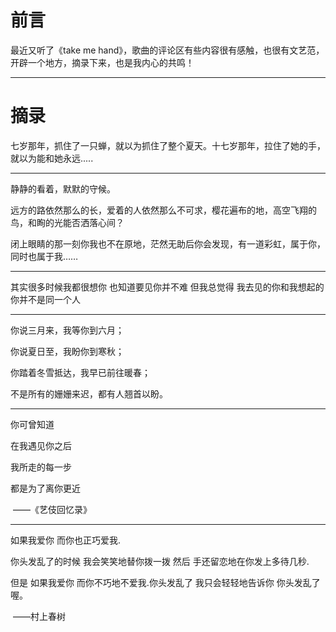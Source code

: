 # 前言



最近又听了《take me hand》，歌曲的评论区有些内容很有感触，也很有文艺范，开辟一个地方，摘录下来，也是我内心的共鸣！

------------------------------

# 摘录

七岁那年，抓住了一只蝉，就以为抓住了整个夏天。十七岁那年，拉住了她的手，就以为能和她永远.....

----------------------------------------

静静的看着，默默的守候。

远方的路依然那么的长，爱着的人依然那么不可求，樱花遍布的地，高空飞翔的鸟，和眴的光能否洒落心间？

闭上眼睛的那一刻你我也不在原地，茫然无助后你会发现，有一道彩虹，属于你，同时也属于我……

---------------------------------------

其实很多时候我都很想你
也知道要见你并不难
但我总觉得
我去见的你和我想起的你并不是同一个人

-----------------------------------------------------------------

你说三月来，我等你到六月；

你说夏日至，我盼你到寒秋；

你踏着冬雪抵达，我早已前往暖春；

不是所有的姗姗来迟，都有人翘首以盼。

--------------------------

你可曾知道

在我遇见你之后

我所走的每一步

都是为了离你更近

​                  ——《艺伎回忆录》

-------------------------

如果我爱你 而你也正巧爱我.

你头发乱了的时候 我会笑笑地替你拨一拨 然后 手还留恋地在你发上多待几秒.

但是 如果我爱你 而你不巧地不爱我.你头发乱了 我只会轻轻地告诉你 你头发乱了喔。                                      

​                  ——村上春树




















